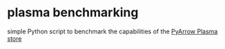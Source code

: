 # plasma benchmarking

simple Python script to benchmark the capabilities of the [PyArrow Plasma store](https://arrow.apache.org/docs/python/plasma.html)
